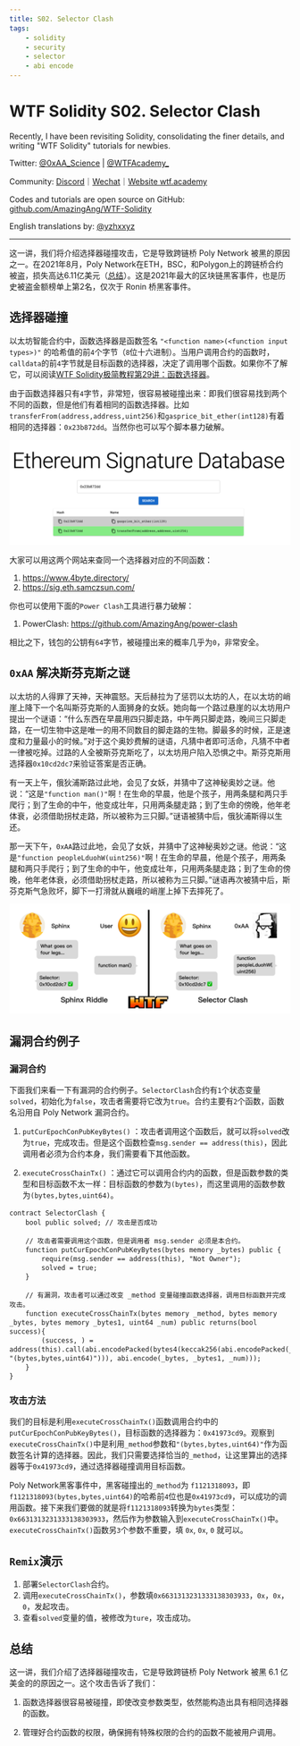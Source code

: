 ```yaml
---
title: S02. Selector Clash
tags:
    - solidity
    - security
    - selector
    - abi encode
---
```


# WTF Solidity S02. Selector Clash

Recently, I have been revisiting Solidity, consolidating the finer details, and writing "WTF Solidity" tutorials for newbies. 

Twitter: [@0xAA_Science](https://twitter.com/0xAA_Science) | [@WTFAcademy_](https://twitter.com/WTFAcademy_)

Community: [Discord](https://discord.gg/5akcruXrsk)｜[Wechat](https://docs.google.com/forms/d/e/1FAIpQLSe4KGT8Sh6sJ7hedQRuIYirOoZK_85miz3dw7vA1-YjodgJ-A/viewform?usp=sf_link)｜[Website wtf.academy](https://wtf.academy)

Codes and tutorials are open source on GitHub: [github.com/AmazingAng/WTF-Solidity](https://github.com/AmazingAng/WTF-Solidity)

English translations by: [@yzhxxyz](https://twitter.com/yzhxxyz)

-----

这一讲，我们将介绍选择器碰撞攻击，它是导致跨链桥 Poly Network 被黑的原因之一。在2021年8月，Poly Network在ETH，BSC，和Polygon上的跨链桥合约被盗，损失高达6.11亿美元（[总结](https://rekt.news/zh/polynetwork-rekt/)）。这是2021年最大的区块链黑客事件，也是历史被盗金额榜单上第2名，仅次于 Ronin 桥黑客事件。

## 选择器碰撞

以太坊智能合约中，函数选择器是函数签名 `"<function name>(<function input types>)"` 的哈希值的前`4`个字节（`8`位十六进制）。当用户调用合约的函数时，`calldata`的前`4`字节就是目标函数的选择器，决定了调用哪个函数。如果你不了解它，可以阅读[WTF Solidity极简教程第29讲：函数选择器](https://github.com/AmazingAng/WTFSolidity/blob/main/29_Selector/readme.md)。

由于函数选择器只有`4`字节，非常短，很容易被碰撞出来：即我们很容易找到两个不同的函数，但是他们有着相同的函数选择器。比如`transferFrom(address,address,uint256)`和`gasprice_bit_ether(int128)`有着相同的选择器：`0x23b872dd`。当然你也可以写个脚本暴力破解。

![](./img/S02-1.png)

大家可以用这两个网站来查同一个选择器对应的不同函数：

1. https://www.4byte.directory/
2. https://sig.eth.samczsun.com/

你也可以使用下面的`Power Clash`工具进行暴力破解：

1. PowerClash: https://github.com/AmazingAng/power-clash

相比之下，钱包的公钥有`64`字节，被碰撞出来的概率几乎为`0`，非常安全。

## `0xAA` 解决斯芬克斯之谜

以太坊的人得罪了天神，天神震怒。天后赫拉为了惩罚以太坊的人，在以太坊的峭崖上降下一个名叫斯芬克斯的人面狮身的女妖。她向每一个路过悬崖的以太坊用户提出一个谜语：“什么东西在早晨用四只脚走路，中午两只脚走路，晚间三只脚走路，在一切生物中这是唯一的用不同数目的脚走路的生物。脚最多的时候，正是速度和力量最小的时候。”对于这个奥妙费解的谜语，凡猜中者即可活命，凡猜不中者一律被吃掉。过路的人全被斯芬克斯吃了，以太坊用户陷入恐惧之中。斯芬克斯用选择器`0x10cd2dc7`来验证答案是否正确。

有一天上午，俄狄浦斯路过此地，会见了女妖，并猜中了这神秘奥妙之谜。他说：“这是`"function man()"`啊！在生命的早晨，他是个孩子，用两条腿和两只手爬行；到了生命的中午，他变成壮年，只用两条腿走路；到了生命的傍晚，他年老体衰，必须借助拐杖走路，所以被称为三只脚。”谜语被猜中后，俄狄浦斯得以生还。

那一天下午，`0xAA`路过此地，会见了女妖，并猜中了这神秘奥妙之谜。他说：“这是`"function peopleLduohW(uint256)"`啊！在生命的早晨，他是个孩子，用两条腿和两只手爬行；到了生命的中午，他变成壮年，只用两条腿走路；到了生命的傍晚，他年老体衰，必须借助拐杖走路，所以被称为三只脚。”谜语再次被猜中后，斯芬克斯气急败坏，脚下一打滑就从巍峨的峭崖上掉下去摔死了。

![](./img/S02-2.png)


## 漏洞合约例子

### 漏洞合约

下面我们来看一下有漏洞的合约例子。`SelectorClash`合约有`1`个状态变量 `solved`，初始化为`false`，攻击者需要将它改为`true`。合约主要有`2`个函数，函数名沿用自 Poly Network 漏洞合约。

1. `putCurEpochConPubKeyBytes()` ：攻击者调用这个函数后，就可以将`solved`改为`true`，完成攻击。但是这个函数检查`msg.sender == address(this)`，因此调用者必须为合约本身，我们需要看下其他函数。

2. `executeCrossChainTx()` ：通过它可以调用合约内的函数，但是函数参数的类型和目标函数不太一样：目标函数的参数为`(bytes)`，而这里调用的函数参数为`(bytes,bytes,uint64)`。

```solidity
contract SelectorClash {
    bool public solved; // 攻击是否成功

    // 攻击者需要调用这个函数，但是调用者 msg.sender 必须是本合约。
    function putCurEpochConPubKeyBytes(bytes memory _bytes) public {
        require(msg.sender == address(this), "Not Owner");
        solved = true;
    }

    // 有漏洞，攻击者可以通过改变 _method 变量碰撞函数选择器，调用目标函数并完成攻击。
    function executeCrossChainTx(bytes memory _method, bytes memory _bytes, bytes memory _bytes1, uint64 _num) public returns(bool success){
        (success, ) = address(this).call(abi.encodePacked(bytes4(keccak256(abi.encodePacked(_method, "(bytes,bytes,uint64)"))), abi.encode(_bytes, _bytes1, _num)));
    }
}
```

### 攻击方法

我们的目标是利用`executeCrossChainTx()`函数调用合约中的`putCurEpochConPubKeyBytes()`，目标函数的选择器为：`0x41973cd9`。观察到`executeCrossChainTx()`中是利用`_method`参数和`"(bytes,bytes,uint64)"`作为函数签名计算的选择器。因此，我们只需要选择恰当的`_method`，让这里算出的选择器等于`0x41973cd9`，通过选择器碰撞调用目标函数。

Poly Network黑客事件中，黑客碰撞出的`_method`为 `f1121318093`，即`f1121318093(bytes,bytes,uint64)`的哈希前`4`位也是`0x41973cd9`，可以成功的调用函数。接下来我们要做的就是将`f1121318093`转换为`bytes`类型：`0x6631313231333138303933`，然后作为参数输入到`executeCrossChainTx()`中。`executeCrossChainTx()`函数另`3`个参数不重要，填 `0x`, `0x`, `0` 就可以。

## `Remix`演示

1. 部署`SelectorClash`合约。
2. 调用`executeCrossChainTx()`，参数填`0x6631313231333138303933`，`0x`，`0x`，`0`，发起攻击。
3. 查看`solved`变量的值，被修改为`ture`，攻击成功。

## 总结

这一讲，我们介绍了选择器碰撞攻击，它是导致跨链桥 Poly Network 被黑 6.1 亿美金的的原因之一。这个攻击告诉了我们：

1. 函数选择器很容易被碰撞，即使改变参数类型，依然能构造出具有相同选择器的函数。

2. 管理好合约函数的权限，确保拥有特殊权限的合约的函数不能被用户调用。
